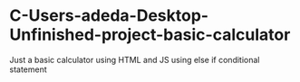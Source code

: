 # C-Users-adeda-Desktop-Unfinished-project-basic-calculator
Just a basic calculator using HTML  and JS using else if conditional statement
